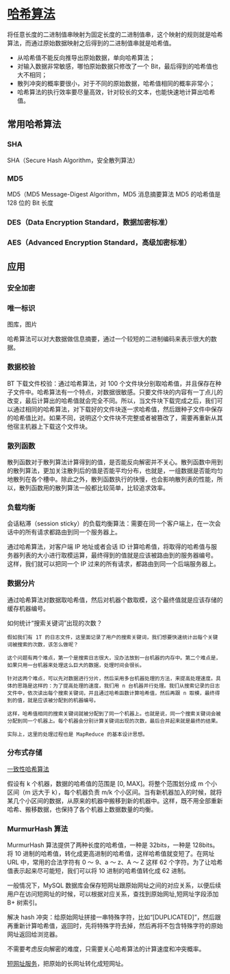 # [哈希算法](https://time.geekbang.org/column/article/65312)

将任意长度的二进制值串映射为固定长度的二进制值串，这个映射的规则就是哈希算法，而通过原始数据映射之后得到的二进制值串就是哈希值。

- 从哈希值不能反向推导出原始数据，单向哈希算法；
- 对输入数据非常敏感，哪怕原始数据只修改了一个 Bit，最后得到的哈希值也大不相同；
- 散列冲突的概率要很小，对于不同的原始数据，哈希值相同的概率非常小；
- 哈希算法的执行效率要尽量高效，针对较长的文本，也能快速地计算出哈希值。

## 常用哈希算法

### SHA

SHA（Secure Hash Algorithm，安全散列算法）

### MD5

MD5（MD5 Message-Digest Algorithm，MD5 消息摘要算法
MD5 的哈希值是 128 位的 Bit 长度

### DES（Data Encryption Standard，数据加密标准）

### AES（Advanced Encryption Standard，高级加密标准）

## 应用

### 安全加密

### 唯一标识

图库，图片

哈希算法可以对大数据做信息摘要，通过一个较短的二进制编码来表示很大的数据。

### 数据校验

BT 下载文件校验：通过哈希算法，对 100 个文件块分别取哈希值，并且保存在种子文件中。哈希算法有一个特点，对数据很敏感。只要文件块的内容有一丁点儿的改变，最后计算出的哈希值就会完全不同。所以，当文件块下载完成之后，我们可以通过相同的哈希算法，对下载好的文件块逐一求哈希值，然后跟种子文件中保存的哈希值比对。如果不同，说明这个文件块不完整或者被篡改了，需要再重新从其他宿主机器上下载这个文件块。

### 散列函数

散列函数对于散列算法计算得到的值，是否能反向解密并不关心。散列函数中用到的散列算法，更加关注散列后的值是否能平均分布，也就是，一组数据是否能均匀地散列在各个槽中。除此之外，散列函数执行的快慢，也会影响散列表的性能，所以，散列函数用的散列算法一般都比较简单，比较追求效率。

### 负载均衡

会话粘滞（session sticky）的负载均衡算法：需要在同一个客户端上，在一次会话中的所有请求都路由到同一个服务器上。

通过哈希算法，对客户端 IP 地址或者会话 ID 计算哈希值，将取得的哈希值与服务器列表的大小进行取模运算，最终得到的值就是应该被路由到的服务器编号。 这样，我们就可以把同一个 IP 过来的所有请求，都路由到同一个后端服务器上。

### 数据分片

通过哈希算法对数据取哈希值，然后对机器个数取模，这个最终值就是应该存储的缓存机器编号。

如何统计“搜索关键词”出现的次数？

    假如我们有 1T 的日志文件，这里面记录了用户的搜索关键词，我们想要快速统计出每个关键词被搜索的次数，该怎么做呢？

    这个问题有两个难点，第一个是搜索日志很大，没办法放到一台机器的内存中。第二个难点是，如果只用一台机器来处理这么巨大的数据，处理时间会很长。

    针对这两个难点，可以先对数据进行分片，然后采用多台机器处理的方法，来提高处理速度。具体的思路是这样的：为了提高处理的速度，我们用 n 台机器并行处理。我们从搜索记录的日志文件中，依次读出每个搜索关键词，并且通过哈希函数计算哈希值，然后再跟 n 取模，最终得到的值，就是应该被分配到的机器编号。

    这样，哈希值相同的搜索关键词就被分配到了同一个机器上。也就是说，同一个搜索关键词会被分配到同一个机器上。每个机器会分别计算关键词出现的次数，最后合并起来就是最终的结果。

    实际上，这里的处理过程也是 MapReduce 的基本设计思想。

### 分布式存储

[一致性哈希算法](https://www.sohu.com/a/158141377_479559)

假设有 k 个机器，数据的哈希值的范围是 [0, MAX]。将整个范围划分成 m 个小区间（m 远大于 k），每个机器负责 m/k 个小区间。当有新机器加入的时候，就将某几个小区间的数据，从原来的机器中搬移到新的机器中。这样，既不用全部重新哈希、搬移数据，也保持了各个机器上数据数量的均衡。

### MurmurHash 算法

MurmurHash 算法提供了两种长度的哈希值，一种是 32bits，一种是 128bits。将 10 进制的哈希值，转化成更高进制的哈希值，这样哈希值就变短了。在网址 URL 中，常用的合法字符有 0 ～ 9、a ～ z、A ～ Z 这样 62 个字符。为了让哈希值表示起来尽可能短，我们可以将 10 进制的哈希值转化成 62 进制。

一般情况下，MySQL 数据库会保存短网址跟原始网址之间的对应关系，以便后续用户在访问短网址的时候，可以根据对应关系，查找到原始网址,短网址字段添加 B+ 树索引。

解决 hash 冲突：给原始网址拼接一串特殊字符，比如“[DUPLICATED]”，然后跟再重新计算哈希值，返回时，先将特殊字符去掉，然后再将不包含特殊字符的原始网址返回给浏览器。

不需要考虑反向解密的难度，只需要关心哈希算法的计算速度和冲突概率。

[短网址服务](https://time.geekbang.org/column/article/72414)，把原始的长网址转化成短网址。
